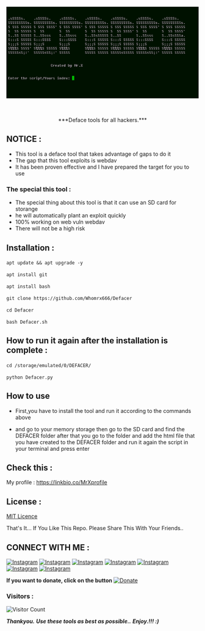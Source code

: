 <p align="center"><img src="https://github.com/Whomrx666/Defacer/blob/main/logo.png?raw=true" /></p>
<br>
<p align="center">***Deface tools for all hackers.***</p>

## NOTICE :

- This tool is a deface tool that takes advantage of gaps to do it
- The gap that this tool exploits is webdav
- It has been proven effective and I have prepared the target for you to use

### The special this tool :

- The special thing about this tool is that it can use an SD card for storange
- he will automatically plant an exploit quickly
- 100% working on web vuln webdav
- There will not be a high risk

## Installation :


```apt update && apt upgrade -y```

```apt install git```

```apt install bash```

```git clone https://github.com/Whomrx666/Defacer```

```cd Defacer```

```bash Defacer.sh```

## How to run it again after the installation is complete :

```cd /storage/emulated/0/DEFACER/```

```python Defacer.py```

## How to use

- First,you have to install the tool and run it according to the commands above

- and go to your memory storage then go to the SD card and find the DEFACER folder after that you go to the folder and add the html file that you have created to the DEFACER folder and run it again the script in your terminal and press enter

## Check this : 

My profile : https://linkbio.co/MrXprofile

## License :

[MIT Licence](https://github.com/Whomrx666/Defacer/blob/master/LICENSE)

That's It... If You Like This Repo. Please Share This With Your Friends..

## CONNECT WITH ME :

[![Instagram](https://img.shields.io/badge/WEBSITE-VISIT-yellow?style=for-the-badge&logo=blogger)](https://whomrxhackers.blogspot.com/)
[![Instagram](https://img.shields.io/badge/TWITTER-FOLLOW-red?style=for-the-badge&logo=x)](https://twitter.com/whomrx666)
[![Instagram](https://img.shields.io/badge/YOUTUBE-SUBSCRIBE-red?style=for-the-badge&logo=youtube)](https://youtube.com/@whomrx666)
[![Instagram](https://img.shields.io/badge/FACEBOOK-LIKE-red?style=for-the-badge&logo=facebook)](https://facebook.com/https://www.facebook.com/whomrx.666)
[![Instagram](https://img.shields.io/badge/TELEGRAM-CONNECT-red?style=for-the-badge&logo=telegram)](https://t.me/Whomr_X)
[![Instagram](https://img.shields.io/badge/GMAIL-CONTACT-red?style=for-the-badge&logo=gmail)](mailto:whomrx666@gmail.com)
[![Instagram](https://img.shields.io/badge/TIKTOK-FOLLOW-red?style=for-the-badge&logo=tiktok)](https://www.tiktok.com/@whomr.x)

**If you want to donate, click on the button**
<a href="https://saweria.co/whomrx"><img title="Donate" src="https://img.shields.io/badge/Donate-Defacer-yellow?style=for-the-badge&logo=github"></a>

### Visitors :
![Visitor Count](https://profile-counter.glitch.me/Whomrx666/count.svg)

***Thankyou.***
***Use these tools as best as possible..***
***Enjoy.!!! :)***
